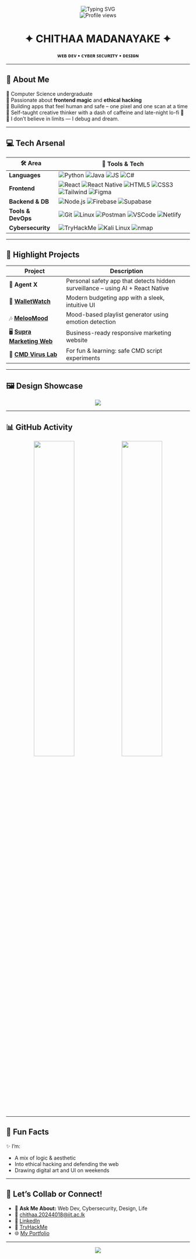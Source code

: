 <!-- Profile Banner -->
<p align="center">
  <img src="https://readme-typing-svg.demolab.com?font=Fira+Code&size=22&pause=1000&center=true&vCenter=true&width=440&height=45&lines=Hi+there!+I'm+Chithaa+%E2%9C%8B;Cybersecurity+Enthusiast;Frontend+Dev+%7C+UI%2FUX+Designer+%7C+Creative+Mind" alt="Typing SVG" />
  <br>
  <img src="https://komarev.com/ghpvc/?username=ChithaaMadanayake&color=blueviolet" alt="Profile views"/>
</p>


<div align="center">

# ✦ CHITHAA MADANAYAKE ✦  
**ᴡᴇʙ ᴅᴇᴠ • ᴄʏʙᴇʀ ꜱᴇᴄᴜʀɪᴛʏ • ᴅᴇꜱɪɢɴ**

</div>

---

## 🌌 About Me  

🔹 Computer Science undergraduate  
🔹 Passionate about **frontend magic** and **ethical hacking**  
🔹 Building apps that feel human and safe – one pixel and one scan at a time  
🔹 Self-taught creative thinker with a dash of caffeine and late-night lo-fi 🌙  
🔹 I don’t believe in limits — I debug and dream.

---

## 💻 Tech Arsenal  

| 🛠️ Area | 🚀 Tools & Tech |
|--------|-----------------|
| **Languages** | ![Python](https://img.shields.io/badge/-Python-3776AB?logo=python&logoColor=white) ![Java](https://img.shields.io/badge/-Java-007396?logo=java&logoColor=white) ![JS](https://img.shields.io/badge/-JavaScript-F7DF1E?logo=javascript&logoColor=black) ![C#](https://img.shields.io/badge/-CSharp-239120?logo=c-sharp&logoColor=white) |
| **Frontend** | ![React](https://img.shields.io/badge/-React-61DAFB?logo=react&logoColor=black) ![React Native](https://img.shields.io/badge/-React%20Native-61DAFB?logo=react&logoColor=black) ![HTML5](https://img.shields.io/badge/-HTML5-E34F26?logo=html5&logoColor=white) ![CSS3](https://img.shields.io/badge/-CSS3-1572B6?logo=css3&logoColor=white) ![Tailwind](https://img.shields.io/badge/-Tailwind-38B2AC?logo=tailwind-css&logoColor=white) ![Figma](https://img.shields.io/badge/-Figma-F24E1E?logo=figma&logoColor=white) |
| **Backend & DB** | ![Node.js](https://img.shields.io/badge/-Node.js-339933?logo=node.js&logoColor=white) ![Firebase](https://img.shields.io/badge/-Firebase-FFCA28?logo=firebase&logoColor=black) ![Supabase](https://img.shields.io/badge/-Supabase-3ECF8E?logo=supabase&logoColor=black) |
| **Tools & DevOps** | ![Git](https://img.shields.io/badge/-Git-F05032?logo=git&logoColor=white) ![Linux](https://img.shields.io/badge/-Linux-FCC624?logo=linux&logoColor=black) ![Postman](https://img.shields.io/badge/-Postman-FF6C37?logo=postman&logoColor=white) ![VSCode](https://img.shields.io/badge/-VSCode-007ACC?logo=visual-studio-code&logoColor=white) ![Netlify](https://img.shields.io/badge/-Netlify-00C7B7?logo=netlify&logoColor=white) |
| **Cybersecurity** | ![TryHackMe](https://img.shields.io/badge/-TryHackMe-212C42?logo=tryhackme&logoColor=red) ![Kali Linux](https://img.shields.io/badge/-Kali%20Linux-268BEE?logo=kalilinux&logoColor=white) ![nmap](https://img.shields.io/badge/-Nmap-000000?logo=nmap&logoColor=white) |

---

## 🚀 Highlight Projects  

| Project | Description |
|--------|-------------|
| 🔐 **Agent X** | Personal safety app that detects hidden surveillance – using AI + React Native |
| 💸 [**WalletWatch**](https://wallet-watch.github.io/) | Modern budgeting app with a sleek, intuitive UI |
| 🎶 [**MelooMood**](https://github.com/ChithaaMadanayake/MelooMood) | Mood-based playlist generator using emotion detection |
| 🖥️ [**Supra Marketing Web**](https://github.com/ChithaaMadanayake/Supra_Marketing_Web) | Business-ready responsive marketing website |
| 🧪 [**CMD Virus Lab**](https://github.com/ChithaaMadanayake/viruses) | For fun & learning: safe CMD script experiments |

---

## 🖼️ Design Showcase

<div align="center">
  <img src="https://github-readme-stats.vercel.app/api/top-langs/?username=ChithaaMadanayake&layout=compact&theme=tokyonight" />
</div>

---

## 📊 GitHub Activity

<div align="center">
  <img src="https://github-readme-stats.vercel.app/api?username=ChithaaMadanayake&show_icons=true&theme=tokyonight" width="47%">
  <img src="https://streak-stats.demolab.com?user=ChithaaMadanayake&theme=tokyonight&hide_border=true" width="47%">
</div>

---

## 🧩 Fun Facts

✨ I’m:
- A mix of logic & aesthetic  
- Into ethical hacking and defending the web  
- Drawing digital art and UI on weekends  

---

## 🔗 Let’s Collab or Connect!

- 💬 **Ask Me About:** Web Dev, Cybersecurity, Design, Life  
- 📧 [chithaa.20244018@iit.ac.lk](mailto:chithaa.20244018@iit.ac.lk)  
- 🔗 [LinkedIn](https://www.linkedin.com/in/chithaa-mithmaa-madanayake-a3814a293)  
- 🔐 [TryHackMe](https://tryhackme.com/p/here..cta)  
- 🌐 [My Portfolio](https://your-portfolio-link.com)

---

<p align="center">
  <img src="https://capsule-render.vercel.app/api?type=waving&color=0b0845&height=120&section=footer"/>
</p>
